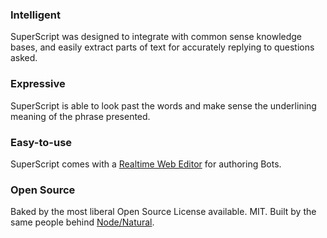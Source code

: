 

<div id="intelligent">
  <h3>Intelligent</h3>

  SuperScript was designed to integrate with common sense knowledge bases, and easily extract parts of text for accurately replying to questions asked.

</div>

<div id="expressive">
  <h3>Expressive</h3>

  SuperScript is able to look past the words and make sense the underlining meaning of the phrase presented.

</div>

<div id="scripting">
  <h3>Easy-to-use</h3>
  SuperScript comes with a <a href="https://github.com/silentrob/superscript-editor">Realtime Web Editor</a> for authoring Bots.

</div>

<div id="foss">
  <h3>Open Source</h3>

  Baked by the most liberal Open Source License available. MIT. Built by the same people behind <a href="https://github.com/NaturalNode/natural">Node/Natural</a>.

</div>
